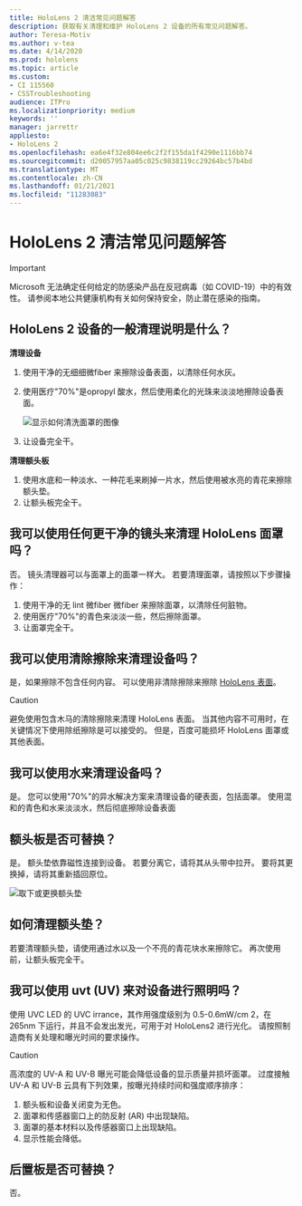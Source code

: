 ```yaml
---
title: HoloLens 2 清洁常见问题解答
description: 获取有关清理和维护 HoloLens 2 设备的所有常见问题解答。
author: Teresa-Motiv
ms.author: v-tea
ms.date: 4/14/2020
ms.prod: hololens
ms.topic: article
ms.custom:
- CI 115560
- CSSTroubleshooting
audience: ITPro
ms.localizationpriority: medium
keywords: ''
manager: jarrettr
appliesto:
- HoloLens 2
ms.openlocfilehash: ea6e4f32e804ee6c2f2f155da1f4290e1116bb74
ms.sourcegitcommit: d20057957aa05c025c9838119cc29264bc57b4bd
ms.translationtype: MT
ms.contentlocale: zh-CN
ms.lasthandoff: 01/21/2021
ms.locfileid: "11283083"
---
```

# HoloLens 2 清洁常见问题解答

> [!IMPORTANT]  
> Microsoft 无法确定任何给定的防感染产品在反冠病毒（如 COVID-19）中的有效性。 请参阅本地公共健康机构有关如何保持安全，防止潜在感染的指南。  

## HoloLens 2 设备的一般清理说明是什么？

**清理设备**

1. 使用干净的无细细微fiber 来擦除设备表面，以清除任何水灰。
1. 使用医疗"70%"是opropyl 酸水，然后使用柔化的光珠来淡淡地擦除设备表面。

   ![显示如何清洗面罩的图像](images/hololens-cleaning-visor.png)

1. 让设备完全干。

**清理额头板**

1. 使用水底和一种淡水、一种花毛来刷掉一片水，然后使用被水亮的青花来擦除额头垫。
1. 让额头板完全干。

## 我可以使用任何更干净的镜头来清理 HoloLens 面罩吗？

否。 镜头清理器可以与面罩上的面罩一样大。 若要清理面罩，请按照以下步骤操作：  

1. 使用干净的无 lint 微fiber 微fiber 来擦除面罩，以清除任何脏物。
1. 使用医疗"70%"的青色来淡淡一些，然后擦除面罩。
1. 让面罩完全干。

## 我可以使用清除擦除来清理设备吗？

是，如果擦除不包含任何内容。 可以使用非清除擦除来擦除 [HoloLens 表面](#what-are-the-general-cleaning-instructions-for-hololens-2-devices)。  

> [!CAUTION]  
> 避免使用包含木马的清除擦除来清理 HoloLens 表面。 当其他内容不可用时，在关键情况下使用除纸擦除是可以接受的。 但是，百度可能损坏 HoloLens 面罩或其他表面。

## 我可以使用水来清理设备吗？

是。 您可以使用"70%"的异水解决方案来清理设备的硬表面，包括面罩。 使用混和的青色和水来淡淡水，然后彻底擦除设备表面

## 额头板是否可替换？

是。 额头垫依靠磁性连接到设备。 若要分离它，请将其从头带中拉开。 要将其更换掉，请将其重新插回原位。

![取下或更换额头垫](images/hololens2-remove-browpad.png)

## 如何清理额头垫？

若要清理额头垫，请使用通过水以及一个不亮的青花块水来擦除它。 再次使用前，让额头板完全干。

## 我可以使用 uvt (UV) 来对设备进行照明吗？

使用 UVC LED 的 UVC irrance，其作用强度级别为 0.5-0.6mW/cm 2，在 265nm 下运行，并且不会发出发光，可用于对 <sup> </sup> HoloLens2 进行光化。 请按照制造商有关处理和曝光时间的要求操作。

> [!CAUTION]  
> 高浓度的 UV-A 和 UV-B 曝光可能会降低设备的显示质量并损坏面罩。 过度接触 UV-A 和 UV-B 云具有下列效果，按曝光持续时间和强度顺序排序：
>  
> 1. 额头板和设备关闭变为无色。
> 1. 面罩和传感器窗口上的防反射 (AR) 中出现缺陷。
> 1. 面罩的基本材料以及传感器窗口上出现缺陷。
> 1. 显示性能会降低。

## 后置板是否可替换？

否。
